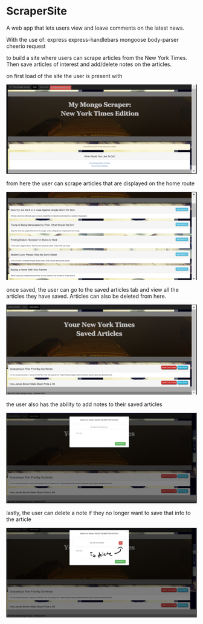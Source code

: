 # ScraperSite
A web app that lets users view and leave comments on the latest news. 


With the use of:
express
express-handlebars
mongoose
body-parser
cheerio
request

to build a site where users can scrape articles from the New York Times. Then save articles of interest and add/delete notes on the articles.



on first load of the site the user is present with 

![alt text](screenshots/intl.png "intial launch for user. Will not see again once Db has scraped articles")









from here the user can scrape articles that are displayed on the home route

![alt text](screenshots/articles.png "articles are listed below for user to look through and save.")







once saved, the user can go to the saved articles tab and view all the articles they have saved. 
Articles can also be deleted from here.

![alt text](screenshots/saved.png "articles are listed below for user to look through their saved articles.")






the user also has the ability to add notes to their saved articles

![alt text](screenshots/notes.png "articles are given a notes modal to add/delete notes.")







lastly, the user can delete a note if they no longer want to save that info to the article

![alt text](screenshots/delete.jpg "click red 'x' ")







